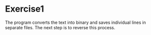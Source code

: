 # Exercise1

The program converts the text into binary and saves individual lines in separate files. The next step is to reverse this process.
